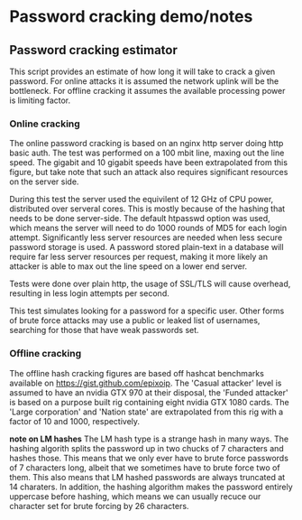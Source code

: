 # Password cracking demo/notes

## Password cracking estimator
This script provides an estimate of how long it will take to crack a given password. For online attacks it is assumed the network uplink will be the bottleneck. For offline cracking it assumes the available processing power is limiting factor.

### Online cracking
The online password cracking is based on an nginx http server doing http basic auth. The test was performed on a 100 mbit line, maxing out the line speed. The gigabit and 10 gigabit speeds have been extrapolated from this figure, but take note that such an attack also requires significant resources on the server side.

During this test the server used the equivilent of 12 GHz of CPU power, distributed over serveral cores. This is mostly because of the hashing that needs to be done server-side. The default htpasswd option was used, which means the server will need to do 1000 rounds of MD5 for each login attempt.
Significantly less server resources are needed when less secure password storage is used. A password stored plain-text in a database will require far less server resources per request, making it more likely an attacker is able to max out the line speed on a lower end server.

Tests were done over plain http, the usage of SSL/TLS will cause overhead, resulting in less login attempts per second.

This test simulates looking for a password for a specific user. Other forms of brute force attacks may use a public or leaked list of usernames, searching for those that have weak passwords set.

### Offline cracking
The offline hash cracking figures are based off hashcat benchmarks available on https://gist.github.com/epixoip.
The 'Casual attacker' level is assumed to have an nvidia GTX 970 at their disposal, the 'Funded attacker' is based on a purpose built rig containing eight nvidia GTX 1080 cards.
The 'Large corporation' and 'Nation state' are extrapolated from this rig with a factor of 10 and 1000, respectively.

**note on LM hashes**
The LM hash type is a strange hash in many ways. The hashing algorith splits the password up in two chucks of 7 characters and hashes those. This means that we only ever have to brute force passwords of 7 characters long, albeit that we sometimes have to brute force two of them. This also means that LM hashed passwords are always truncated at 14 charaters.
In addition, the hashing algorithm makes the password entirely uppercase before hashing, which means we can usually recuce our character set for brute forcing by 26 characters.